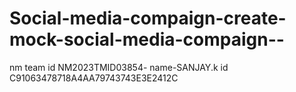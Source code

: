# Social-media-compaign-create-mock-social-media-compaign--
nm team id NM2023TMID03854-
name-SANJAY.k
id C91063478718A4AA79743743E3E2412C

